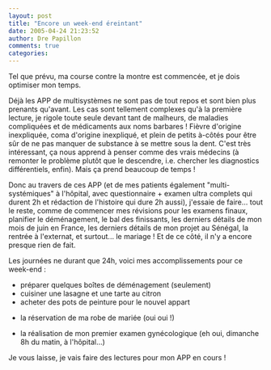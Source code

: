 ```yaml
---
layout: post
title: "Encore un week-end éreintant"
date: 2005-04-24 21:23:52
author: Dre Papillon
comments: true
categories: 
---
```



Tel que prévu, ma course contre la montre est commencée, et je dois optimiser mon temps.

Déjà les APP de multisystèmes ne sont pas de tout repos et sont bien plus prenants qu'avant.  Les cas sont tellement complexes qu'à la première lecture, je rigole toute seule devant tant de malheurs, de maladies compliquées et de médicaments aux noms barbares !  Fièvre d'origine inexpliquée, coma d'origine inexpliqué, et plein de petits à-côtés pour être sûr de ne pas manquer de substance à se mettre sous la dent.  C'est très intéressant, ça nous apprend à penser comme des vrais médecins (à remonter le problème plutôt que le descendre, i.e. chercher les diagnostics différentiels, enfin).  Mais ça prend beaucoup de temps !

Donc au travers de ces APP (et de mes patients également "multi-systémiques" à l'hôpital, avec questionnaire + examen ultra complets qui durent 2h et rédaction de l'histoire qui dure 2h aussi), j'essaie de faire... tout le reste, comme de commencer mes révisions pour les examens finaux, planifier le déménagement, le bal des finissants, les derniers détails de mon mois de juin en France, les derniers détails de mon projet au Sénégal, la rentrée à l'externat, et surtout... le mariage !  Et de ce côté, il n'y a encore presque rien de fait.

Les journées ne durant que 24h, voici mes accomplissements pour ce week-end :
-  préparer quelques boîtes de déménagement (seulement)<br/>
-  cuisiner une lasagne et une tarte au citron<br/>
-  acheter des pots de peinture pour le nouvel appart<br/>

+ la réservation de ma robe de mariée (oui oui !)

+ la réalisation de mon premier examen gynécologique (eh oui, dimanche 8h du matin, à l'hôpital...)

Je vous laisse, je vais faire des lectures pour mon APP en cours !
